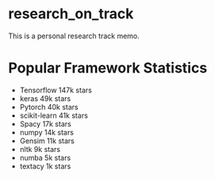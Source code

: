 # research_on_track
This is a personal research track memo.

# Popular Framework Statistics

* Tensorflow    147k stars
* keras   49k stars
* Pytorch 40k stars
* scikit-learn  41k stars
* Spacy   17k stars
* numpy   14k stars
* Gensim  11k stars
* nltk    9k stars
* numba   5k stars
* textacy 1k stars
